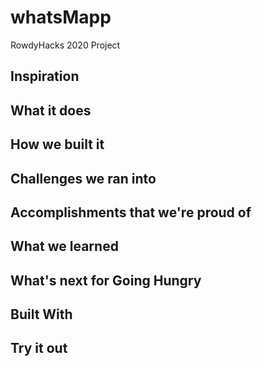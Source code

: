# whatsMapp
RowdyHacks 2020 Project

## Inspiration

## What it does

## How we built it

## Challenges we ran into

## Accomplishments that we're proud of

## What we learned

## What's next for Going Hungry

## Built With

## Try it out
